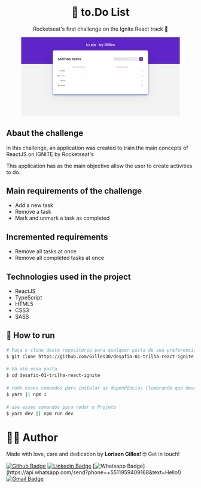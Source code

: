 <h1 align="center">🔗 to.Do List</h1>
<p align="center"><a src="https://github.com/Rocketseat">Rocketseat's</a> first challenge on the Ignite React track 🚀 </p>
<figure>
  <img src="./assets/logo-desafio01.jpg" alt="Logo">
</figure>
<div>
  <h2>Abaut the challenge</h2>
   In this challenge, an application was created to train the main concepts of ReactJS on IGNITE by <a src="https://github.com/Rocketseat">Rocketseat's</a>
  <p>This application has as the main objective allow the user to create activities to do.</p>
  
  <h2>Main requirements of the challenge</h2>
  <ul>
    <li>Add a new task</li>
    <li>Remove a task</li>
    <li>Mark and unmark a task as completed</li>
  </ul>
  
   <h2>Incremented requirements</h2>
  <ul>
    <li>Remove all tasks at once</li>
    <li>Remove all completed tasks at once</li>
  </ul>
  
  <h2>Technologies used in the project</h2>
  <ul>
    <li>ReactJS</li>
    <li>TypeScript</li>
    <li>HTML5</li>
    <li>CSS3</li>
    <li>SASS</li>
  </ul>

## 👾 How to run

```bash
# Faça o clone deste repositório para qualquer pasta de sua preferencia
$ git clone https://github.com/Gilles30/desafio-01-trilha-react-ignite

# Vá até essa pasta
$ cd desafio-01-trilha-react-ignite

# rode esses comandos para instalar as dependências (lembrando que deverá ter o node instalado em sua máquina)
$ yarn || npm i

# use esses comandos para rodar o Projeto
$ yarn dev || npm run dev
```

# 👨‍💻 Author

Made with love, care and dedication by **Lorison Gilles!** 🤓 Get in touch!

[![Github Badge](https://img.shields.io/badge/-Github-000?style=flat-square&logo=Github&logoColor=white&link=link_do_seu_perfil_no_github)](https://github.com/Gilles30)
[![Linkedin Badge](https://img.shields.io/badge/-LinkedIn-blue?style=flat-square&logo=Linkedin&logoColor=white&link=https://www.linkedin.com/in/eng-karina-borges/)](https://www.linkedin.com/in/lorison-gilles/)
[![Whatsapp Badge](https://img.shields.io/badge/-Whatsapp-4CA143?style=flat-square&labelColor=4CA143&logo=whatsapp&logoColor=white&link=https://api.whatsapp.com/send?phone=+5511959409168&text=Hello!)](https://api.whatsapp.com/send?phone=+5511959409168&text=Hello!)
[![Gmail Badge](https://img.shields.io/badge/-Gmail-c14438?style=flat-square&logo=Gmail&logoColor=white&link=mailto:lorison_gilles@gmail.com)](mailto:lorison.gilles@gmail.com)

</div>
